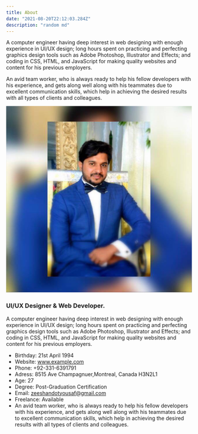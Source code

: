 ```yaml
---
title: About
date: "2021-08-20T22:12:03.284Z"
description: "random md"
---
```


A computer engineer having deep interest in web designing with enough experience in UI/UX design; long hours spent on practicing and perfecting graphics design tools such as Adobe Photoshop, Illustrator and Effects; and coding in CSS, HTML, and JavaScript for making quality websites and content for his previous employers.

An avid team worker, who is always ready to help his fellow developers with his experience, and gets along well along with his teammates due to excellent communication skills, which help in achieving the desired results with all types of clients and colleagues.

![blog-1](./profile-img.jpg)

### UI/UX Designer & Web Developer.

A computer engineer having deep interest in web designing with enough experience in UI/UX design; long hours spent on practicing and perfecting graphics design tools such as Adobe Photoshop, Illustrator and Effects; and coding in CSS, HTML, and JavaScript for making quality websites and content for his previous employers.

- Birthday: 21st April 1994
- Website: www.example.com
- Phone: +92-331-6391791
- Adress: 8515 Ave Champagnuer,Montreal, Canada H3N2L1
- Age: 27
- Degree: Post-Graduation Certification
- Email: zeeshandotyousaf@gmail.com
- Freelance: Available
- An avid team worker, who is always ready to help his fellow developers with his experience, and gets along well along with his teammates due to excellent communication skills, which help in achieving the desired results with all types of clients and colleagues.
